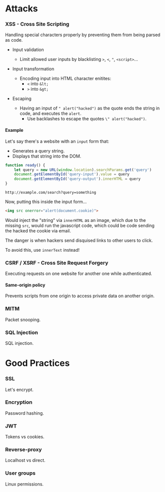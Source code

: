 # Attacks

### XSS - Cross Site Scripting

Handling special characters properly by preventing them from being parsed as code.

- Input validation
    - Limit allowed user inputs by blacklisting `>`, `<`, `"`, `<script>`...

- Input transformation
    - Encoding input into HTML character enitites:
        - `<` into `&lt;`
        - `>` into `&gt;`

- Escaping
    - Having an input of `" alert("hacked")` as the quote ends the string in code, and executes the `alert`.
        - Use backlashes to escape the quotes `\" alert("hacked")`.

#### Example

Let's say there's a website with an `input` form that: 
- Generates a query string.
- Displays that string into the DOM.

```js
function ready() {
	let query = new URL(window.location).searchParams.get('query')
	document.getElementById('query-input').value = query
	document.getElementById('query-output').innerHTML = query
}
```

```
http://example.com/search?query=something
```

Now, putting this inside the input form...
```html
<img src onerror="alert(document.cookie)">
```
Would inject the "string" via `innerHTML` as an image, which due to the missing `src`, would run the javascript code, which could be code sending the hacked the cookie via email. 

The danger is when hackers send disquised links to other users to click. 

To avoid this, use `innerText` instead!

### CSRF / XSRF - Cross Site Request Forgery
Executing requests on one website for another one while authenticated.

#### Same-origin policy

Prevents scripts from one origin to access private data on another origin.

### MITM
Packet snooping.

### SQL Injection
SQL injection.

# Good Practices

### SSL
Let's encrypt.

### Encryption
Password hashing.

### JWT
Tokens vs cookies.

### Reverse-proxy
Localhost vs direct.

### User groups
Linux permissions.